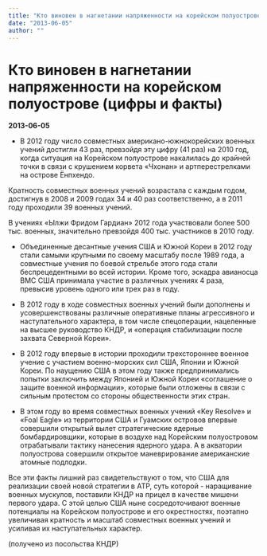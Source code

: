 ```yaml
---
title: "Кто виновен в нагнетании напряженности на корейском полуострове (цифры и факты)"
date: "2013-06-05"
author: ""
---
```


# Кто виновен в нагнетании напряженности на корейском полуострове (цифры и факты)

**2013-06-05** 

- В 2012 году число совместных американо-южнокорейских военных учений достигли 43 раз, превзойдя эту цифру (41 раз) на 2010 год, когда ситуация на Корейском полуострове накалилась до крайней точки в связи с крушением корвета «Чхонан» и артперестрелками на острове Ёнпхендо.

Кратность совместных военных учений возрастала с каждым годом, достигнув в 2008 и 2009 годах 34 и 40 раз соответственно, а в 2011 году проходили 39 военных учений.

В учениях «Ылжи Фридом Гардиан» 2012 года участвовали более 500 тыс. военных, значительно превзойдя 400 тыс. участников в 2010 году.

- Объединенные десантные учения США и Южной Кореи в 2012 году стали самыми крупными по своему масштабу после 1989 года, а совместные учения по боевой стрельбе этого года стали беспрецедентными во всей истории. Кроме того, эскадра авианосца ВМС США принимала участие в различных учениях 4 раза, превысив уровень одного или трех раз в году.

- В 2012 году в ходе совместных военных учений были дополнены и усовершенствованы различные оперативные планы агрессивного и наступательного характера, в том числе спецоперации, нацеленные на высшее руководство КНДР, и «операция стабилизации после захвата Северной Кореи».

- В 2012 году впервые в истории проходили трехстороннее военное учение с участием военно-морских сил США, Японии и Южной Кореи. По наущению США в этом году также предпринимались попытки заключить между Японией и Южной Кореи «соглашение о защите военной информации», которые были отложены в связи с сильным протестом со стороны общественности этих стран.   

- В этом году во время совместных военных учений «Key Resolve» и «Foal Eagle» из территории США и Гуамских островов впервые совершили открытый вылет стратегические ядерные бомбардировщики, которые в воздухе над Корейским полуостровом отрабатывали тактику нанесения ядерного удара. А в акватории полуострова совершили открытое маневрирование американские атомные подлодки.

Все эти факты лишний раз свидетельствуют о том, что США для реализации своей новой стратегии в АТР, суть которой - наращивание военных мускулов, поставили КНДР на прицел в качестве мишени первого удара. С этой целью США ныне сосредоточивают военные потенциалы на Корейском полуострове и его окрестностях, поэтапно увеличивая кратность и масштаб совместных военных учений и усиливая их наступательных характер.

(получено из посольства КНДР)